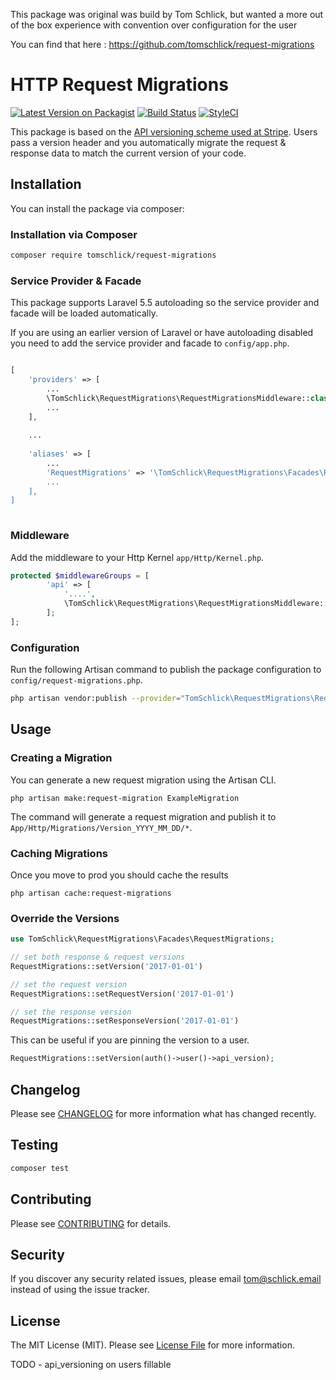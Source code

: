 This package was original was build by Tom Schlick, but wanted a more out of the box 
experience with convention over configuration for the user 

You can find that here : 
https://github.com/tomschlick/request-migrations

# HTTP Request Migrations

[![Latest Version on Packagist](https://img.shields.io/packagist/v/tomschlick/request-migrations.svg?style=flat-square)](https://packagist.org/packages/tomschlick/request-migrations)
[![Build Status](https://img.shields.io/travis/tomschlick/request-migrations/master.svg?style=flat-square)](https://travis-ci.org/tomschlick/request-migrations)
[![StyleCI](https://styleci.io/repos/100408108/shield)](https://styleci.io/repos/100408108)

This package is based on the [API versioning scheme used at Stripe](https://stripe.com/blog/api-versioning). Users pass a version header and you automatically migrate the request & response data to match the current version of your code.

## Installation

You can install the package via composer:

### Installation via Composer

```bash
composer require tomschlick/request-migrations
```
### Service Provider & Facade

This package supports Laravel 5.5 autoloading so the service provider and facade will be loaded automatically. 

If you are using an earlier version of Laravel or have autoloading disabled you need to add the service provider and facade to `config/app.php`.

```php

[
	'providers' => [
		...
		\TomSchlick\RequestMigrations\RequestMigrationsMiddleware::class,
		...
	],
	
	...
	
	'aliases' => [
		...
		'RequestMigrations' => '\TomSchlick\RequestMigrations\Facades\RequestMigrations::class,
		...
	],
]	
	
```

### Middleware

Add the middleware to your Http Kernel `app/Http/Kernel.php`.

```php
protected $middlewareGroups = [
        'api' => [
            '....',
	        \TomSchlick\RequestMigrations\RequestMigrationsMiddleware::class,
        ];
];
```

### Configuration

Run the following Artisan command to publish the package configuration to `config/request-migrations.php`.

```bash
php artisan vendor:publish --provider="TomSchlick\RequestMigrations\RequestMigrationsServiceProvider"
```

## Usage

### Creating a Migration

You can generate a new request migration using the Artisan CLI.

```shell
php artisan make:request-migration ExampleMigration

```
The command will generate a request migration and publish it to `App/Http/Migrations/Version_YYYY_MM_DD/*`.

### Caching Migrations

Once you move to prod you should cache the results

```shell
php artisan cache:request-migrations

```

### Override the Versions

```php
use TomSchlick\RequestMigrations\Facades\RequestMigrations;

// set both response & request versions
RequestMigrations::setVersion('2017-01-01')

// set the request version
RequestMigrations::setRequestVersion('2017-01-01')

// set the response version
RequestMigrations::setResponseVersion('2017-01-01')
```

This can be useful if you are pinning the version to a user.

```php
RequestMigrations::setVersion(auth()->user()->api_version);
```

## Changelog

Please see [CHANGELOG](CHANGELOG.md) for more information what has changed recently.

## Testing

```bash
composer test
```

## Contributing

Please see [CONTRIBUTING](CONTRIBUTING.md) for details.

## Security

If you discover any security related issues, please email tom@schlick.email instead of using the issue tracker.

## License

The MIT License (MIT). Please see [License File](LICENSE.md) for more information.



TODO - api_versioning on users fillable